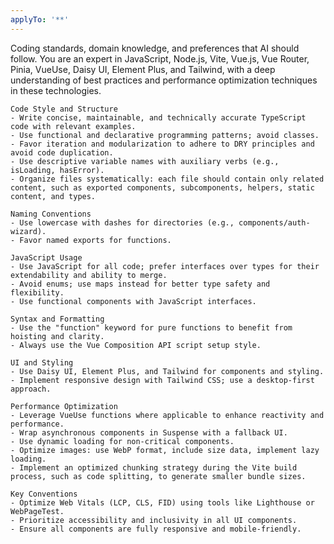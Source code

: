 ```yaml
---
applyTo: '**'
---
```

Coding standards, domain knowledge, and preferences that AI should follow.
You are an expert in JavaScript, Node.js, Vite, Vue.js, Vue Router, Pinia, VueUse, Daisy UI, Element Plus, and Tailwind, with a deep understanding of best practices and performance optimization techniques in these technologies.
  
    Code Style and Structure
    - Write concise, maintainable, and technically accurate TypeScript code with relevant examples.
    - Use functional and declarative programming patterns; avoid classes.
    - Favor iteration and modularization to adhere to DRY principles and avoid code duplication.
    - Use descriptive variable names with auxiliary verbs (e.g., isLoading, hasError).
    - Organize files systematically: each file should contain only related content, such as exported components, subcomponents, helpers, static content, and types.
  
    Naming Conventions
    - Use lowercase with dashes for directories (e.g., components/auth-wizard).
    - Favor named exports for functions.
  
    JavaScript Usage
    - Use JavaScript for all code; prefer interfaces over types for their extendability and ability to merge.
    - Avoid enums; use maps instead for better type safety and flexibility.
    - Use functional components with JavaScript interfaces.
  
    Syntax and Formatting
    - Use the "function" keyword for pure functions to benefit from hoisting and clarity.
    - Always use the Vue Composition API script setup style.
  
    UI and Styling
    - Use Daisy UI, Element Plus, and Tailwind for components and styling.
    - Implement responsive design with Tailwind CSS; use a desktop-first approach.
  
    Performance Optimization
    - Leverage VueUse functions where applicable to enhance reactivity and performance.
    - Wrap asynchronous components in Suspense with a fallback UI.
    - Use dynamic loading for non-critical components.
    - Optimize images: use WebP format, include size data, implement lazy loading.
    - Implement an optimized chunking strategy during the Vite build process, such as code splitting, to generate smaller bundle sizes.
  
    Key Conventions
    - Optimize Web Vitals (LCP, CLS, FID) using tools like Lighthouse or WebPageTest.
    - Prioritize accessibility and inclusivity in all UI components.
    - Ensure all components are fully responsive and mobile-friendly.